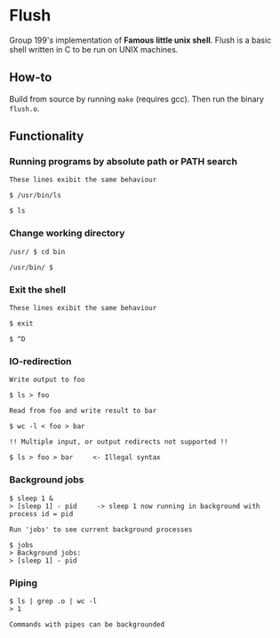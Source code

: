 # Flush

Group 199's implementation of __Famous little unix shell__. 
Flush is a basic shell written in C to be run on UNIX machines. 

## How-to

Build from source by running `make` (requires gcc).
Then run the binary `flush.o`.

## Functionality

### Running programs by absolute path or PATH search
```
These lines exibit the same behaviour

$ /usr/bin/ls

$ ls 
```
### Change working directory
```
/usr/ $ cd bin

/usr/bin/ $
```
### Exit the shell
```
These lines exibit the same behaviour

$ exit

$ ^D
```
### IO-redirection
```
Write output to foo

$ ls > foo

Read from foo and write result to bar

$ wc -l < foo > bar

!! Multiple input, or output redirects not supported !!

$ ls > foo > bar     <- Illegal syntax
```
### Background jobs
```
$ sleep 1 &        
> [sleep 1] - pid     -> sleep 1 now running in background with process id = pid

Run 'jobs' to see current background processes

$ jobs
> Background jobs:
> [sleep 1] - pid
```
### Piping
```
$ ls | grep .o | wc -l
> 1

Commands with pipes can be backgrounded
```